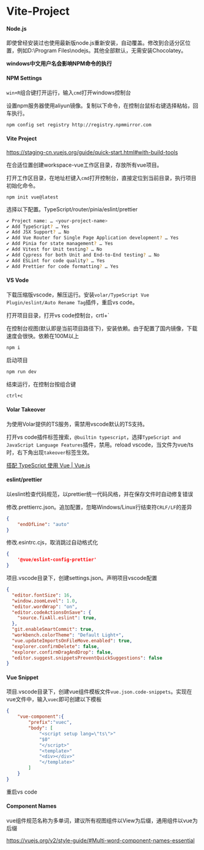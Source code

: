 # Vite-Project

#### Node.js

即使曾经安装过也使用最新版node.js重新安装，自动覆盖。修改到合适分区位置，例如D:\Program Files\nodejs。其他全部默认，无需安装Chocolatey。

**windows中文用户名会影响NPM命令的执行**

#### NPM Settings

`win+R`组合键打开运行，输入`cmd`打开windows控制台

设置npm服务器使用aliyun镜像。复制以下命令，在控制台鼠标右键选择粘帖，回车执行。

```sh
npm config set registry http://registry.npmmirror.com
```

#### Vite Project

https://staging-cn.vuejs.org/guide/quick-start.html#with-build-tools

在合适位置创建workspace-vue工作区目录，存放所有vue项目。

打开工作区目录，在地址栏键入`cmd`打开控制台，直接定位到当前目录，执行项目初始化命令。

```shell
npm init vue@latest
```

选择以下配置。TypeScript/router/pinia/eslint/prettier

```sh
✔ Project name: … <your-project-name>
✔ Add TypeScript? … Yes
✔ Add JSX Support? … No
✔ Add Vue Router for Single Page Application development? … Yes
✔ Add Pinia for state management? … Yes
✔ Add Vitest for Unit testing? … No
✔ Add Cypress for both Unit and End-to-End testing? … No
✔ Add ESLint for code quality? … Yes
✔ Add Prettier for code formatting? … Yes
```

#### VS Vode

下载压缩版vscode，解压运行。安装`volar/TypeScript Vue Plugin/eslint/Auto Rename Tag`插件，重启vs code。

打开项目目录，打开vs code控制台，crtl+`

在控制台视图(默认即是当前项目路径下)，安装依赖。由于配置了国内镜像，下载速度会很快。依赖在100M以上

```sh
npm i
```

启动项目

```sh
npm run dev
```

结束运行，在控制台按组合键

```sh
ctrl+c
```

#### Volar Takeover

为使用Volar提供的TS服务，需禁用vscode默认的TS支持。

打开vs code插件标签搜索，`@builtin typescript`，选择`TypeScript and JavaScript Language Features`插件，禁用。reload vscode，当文件为vue/ts时，右下角出现`takeover`标签生效。

[搭配 TypeScript 使用 Vue | Vue.js](https://cn.vuejs.org/guide/typescript/overview.html#volar-takeover-mode)

#### eslint/prettier

以eslint检查代码规范，以prettier统一代码风格，并在保存文件时自动修复错误

修改.prettierrc.json。追加配置，忽略Windows/Linux行结束符`CRLF/LF`的差异

```json
{
    "endOfLine": "auto"
}
```

修改.esintrc.cjs，取消跳过自动格式化

```json
{
    '@vue/eslint-config-prettier'
}
```

项目.vscode目录下，创建settings.json。声明项目vscode配置

```json
{
  "editor.fontSize": 16,
  "window.zoomLevel": 1.0,
  "editor.wordWrap": "on", 
  "editor.codeActionsOnSave": {
    "source.fixAll.eslint": true,
  },
  "git.enableSmartCommit": true,
  "workbench.colorTheme": "Default Light+",
  "vue.updateImportsOnFileMove.enabled": true,
  "explorer.confirmDelete": false,
  "explorer.confirmDragAndDrop": false,
  "editor.suggest.snippetsPreventQuickSuggestions": false
} 
```

#### Vue Snippet

项目.vscode目录下，创建vue组件模板文件`vue.json.code-snippets`。实现在vue文件中，输入`vuec`即可创建以下模板

```json
{
    "vue-component":{
        "prefix":"vuec",
        "body": [
            "<script setup lang=\"ts\">"
            "$0"
            "</script>"
            "<template>"
            "<div></div>"
            "</template>"
        ]
    }
}
```

重启vs code

#### Component Names

vue组件规范名称为多单词，建议所有视图组件以View为后缀，通用组件以vue为后缀

https://vuejs.org/v2/style-guide/#Multi-word-component-names-essential
